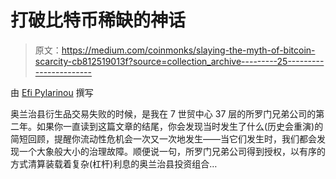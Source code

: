 # 打破比特币稀缺的神话

> 原文：<https://medium.com/coinmonks/slaying-the-myth-of-bitcoin-scarcity-cb812519013f?source=collection_archive---------25----------------------->

由 [Efi Pylarinou](https://www.linkedin.com/in/efipylarinou/) 撰写

奥兰治县衍生品交易失败的时候，是我在 7 世贸中心 37 层的所罗门兄弟公司的第二年。如果你一直读到这篇文章的结尾，你会发现当时发生了什么(历史会重演)的简短回顾，提醒你流动性危机会一次又一次地发生——当它们发生时，我们都会发现一个大象般大小的治理故障。顺便说一句，所罗门兄弟公司得到授权，以有序的方式清算装载着复杂(杠杆)利息的奥兰治县投资组合…